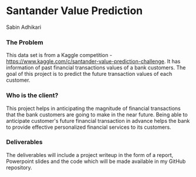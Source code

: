 # Santander Value Prediction 
Sabin Adhikari

### The Problem
This data set is from a Kaggle competition - https://www.kaggle.com/c/santander-value-prediction-challenge. It has information
of past financial transactions values of a bank customers. The goal of this project is to predict the future transaction values of each
customer. 
### Who is the client?
 This project helps in anticipating the magnitude of financial transactions that the bank customers are going to make in the near future.
 Being able to anticipate
 customer's future financial transaction in advance helps the bank to provide effective personalized financial services to its customers.
 
 ### Deliverables
 The deliverables will include a project writeup in the form of a report, Powerpoint slides and the code which will be made available in my GitHub repository.
